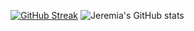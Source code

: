 [![GitHub Streak](https://github-readme-streak-stats.herokuapp.com?user=JeremiaXavier&theme=highcontrast&card_width=420)](https://git.io/streak-stats)
![Jeremia's GitHub stats](https://github-readme-stats.vercel.app/api?username=JeremiaXavier&show_icons=true&theme=transparent)
